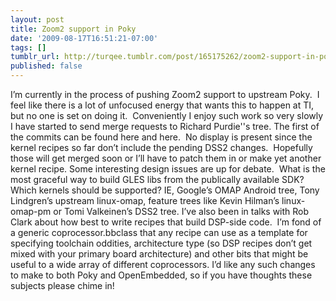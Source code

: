 ```yaml
---
layout: post
title: Zoom2 support in Poky
date: '2009-08-17T16:51:21-07:00'
tags: []
tumblr_url: http://turqee.tumblr.com/post/165175262/zoom2-support-in-poky
published: false
---
```

I’m currently in the process of pushing Zoom2 support to upstream Poky.  I feel like there is a lot of unfocused energy that wants this to happen at TI, but no one is set on doing it.  Conveniently I enjoy such work so very slowly I have started to send merge requests to Richard Purdie''s tree.
The first of the commits can be found here and here.  No display is present since the kernel recipes so far don’t include the pending DSS2 changes.  Hopefully those will get merged soon or I’ll have to patch them in or make yet another kernel recipe.
Some interesting design issues are up for debate.  What is the most graceful way to build GLES libs from the publically available SDK?  Which kernels should be supported? IE, Google’s OMAP Android tree, Tony Lindgren’s upstream linux-omap, feature trees like Kevin Hilman’s linux-omap-pm or Tomi Valkeinen’s DSS2 tree.
I’ve also been in talks with Rob Clark about how best to write recipes that build DSP-side code.  I’m fond of a generic coprocessor.bbclass that any recipe can use as a template for specifying toolchain oddities, architecture type (so DSP recipes don’t get mixed with your primary board architecture) and other bits that might be useful to a wide array of different coprocessors.
I’d like any such changes to make to both Poky and OpenEmbedded, so if you have thoughts these subjects please chime in!
